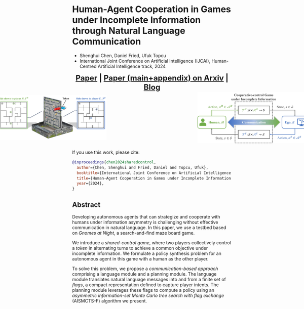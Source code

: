 # Human-Agent Cooperation in Games under Incomplete Information through Natural Language Communication
- Shenghui Chen, Daniel Fried, Ufuk Topcu
- International Joint Conference on Artificial Intelligence (IJCAI), Human-Centred Artificial Intelligence track, 2024 

<div align="center" style="font-size: 24px; font-weight: bold;">
<!--   <a href="link-to-code">Code</a> |-->
  <a href="link-to-ijcai-paper">Paper</a> |
  <a href="link-to-paper-main-appendix">Paper (main+appendix) on Arxiv</a> |
  <a href="https://shenghui-chen.com/publication/2024/03/22/shared_control_game/">Blog</a>
</div>

<div align="center" style="display: flex; justify-content: center; align-items: center; gap: 100px; margin-bottom: 20px;">
  <img src="images/gnomes_at_night.jpg" alt="Gnomes at Night" width="350" padding-right: 100px/>&nbsp;&nbsp;&nbsp;&nbsp;&nbsp;&nbsp;&nbsp;&nbsp;&nbsp;&nbsp;&nbsp;&nbsp;&nbsp;&nbsp;&nbsp;&nbsp;&nbsp;&nbsp;&nbsp;&nbsp;&nbsp;&nbsp;
  <img src="images/cooperative_control_game.jpg" alt="Cooperative Control Game" width="350"/>
</div>


If you use this work, please cite:

```bibtex
@inproceedings{chen2024sharedcontrol,
  author={Chen, Shenghui and Fried, Daniel and Topcu, Ufuk},
  booktitle={International Joint Conference on Artificial Intelligence (IJCAI), Human-Centred Artificial Intelligence track}, 
  title={Human-Agent Cooperation in Games under Incomplete Information through Natural Language Communication}, 
  year={2024},
}
```

## Abstract
Developing autonomous agents that can strategize and cooperate with humans under information asymmetry is challenging without effective communication in natural language. 
In this paper, we use a testbed based on *Gnomes at Night*, a search-and-find maze board game. 

We introduce a *shared-control game*, where two players collectively control a *token* in alternating turns to achieve a common objective under incomplete information. 
We formulate a policy synthesis problem for an autonomous agent in this game with a human as the other player.

To solve this problem, we propose a *communication-based approach* comprising a language module and a planning module. The language module translates natural language messages into and from a finite set of *flags*, a compact representation defined to capture player intents. The planning module leverages these flags to compute a policy using an *asymmetric information-set Monte Carlo tree search with flag exchange* (AISMCTS-F) algorithm we present. 

